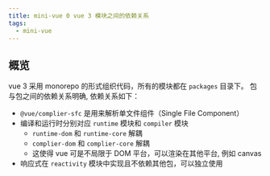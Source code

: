 ```yaml
---
title: mini-vue 0 vue 3 模块之间的依赖关系
tags:
  - mini-vue
---
```


## 概览

vue 3 采用 monorepo 的形式组织代码，所有的模块都在 `packages` 目录下。
包与包之间的依赖关系明确, 依赖关系如下：

- `@vue/complier-sfc` 是用来解析单文件组件（Single File Component）
- 编译和运行时分别对应 `runtime` 模块和 `compiler` 模块
  - `runtime-dom` 和 `runtime-core` 解耦
  - `complier-dom` 和 `complier-core` 解耦
  - 这使得 vue 可是不局限于 DOM 平台，可以渲染在其他平台, 例如 canvas
- 响应式在 `reactivity` 模块中实现且不依赖其他包，可以独立使用
